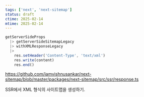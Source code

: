```yaml
---
tags: ['next', 'next-sitemap']
status: draft
ctime: 2025-02-14
mtime: 2025-02-14
---
```


```ts
getServerSideProps
  |> getServerSideSitemapLegacy
  |> withXMLResponseLegacy
  |>
    res.setHeader('Content-Type', 'text/xml')
    res.write(content)
    res.end()
```

https://github.com/iamvishnusankar/next-sitemap/blob/master/packages/next-sitemap/src/ssr/response.ts

SSR에서 XML 형식의 사이트맵을 생성하기.
